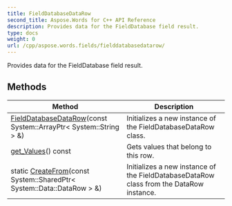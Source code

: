 ```yaml
---
title: FieldDatabaseDataRow
second_title: Aspose.Words for C++ API Reference
description: Provides data for the FieldDatabase field result. 
type: docs
weight: 0
url: /cpp/aspose.words.fields/fielddatabasedatarow/
---
```


Provides data for the FieldDatabase field result. 

## Methods

| Method | Description |
| --- | --- |
| [FieldDatabaseDataRow](./fielddatabasedatarow/)(const System::ArrayPtr< System::String > &) | Initializes a new instance of the FieldDatabaseDataRow class.  |
| [get_Values](./get_values/)() const | Gets values that belong to this row.  |
| static [CreateFrom](./createfrom/)(const System::SharedPtr< System::Data::DataRow > &) | Initializes a new instance of the FieldDatabaseDataRow class from the DataRow instance.  |
